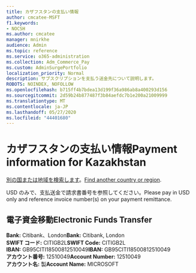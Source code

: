 ```yaml
---
title: カザフスタンの支払い情報
author: cmcatee-MSFT
f1.keywords:
- NOCSH
ms.author: cmcatee
manager: mnirkhe
audience: Admin
ms.topic: reference
ms.service: o365-administration
ms.collection: Adm_Commerce_Pay
ms.custom: AdminSurgePortfolio
localization_priority: Normal
description: サブスクリプションを支払う送金先について説明します。
ROBOTS: NOINDEX, NOFOLLOW
ms.openlocfilehash: b715ff4b7bdea13d199f36a986ab8a400293d156
ms.sourcegitcommit: 2d59b24b877487f3b84aefdc7b1e200a21009999
ms.translationtype: MT
ms.contentlocale: ja-JP
ms.lasthandoff: 05/27/2020
ms.locfileid: "44401680"
---
```

# <a name="payment-information-for-kazakhstan"></a><span data-ttu-id="1f3bf-103">カザフスタンの支払い情報</span><span class="sxs-lookup"><span data-stu-id="1f3bf-103">Payment information for Kazakhstan</span></span>

<span data-ttu-id="1f3bf-104">[別の国または地域を検索します](../billing-and-payments/pay-for-your-subscription.md)。</span><span class="sxs-lookup"><span data-stu-id="1f3bf-104">[Find another country or region](../billing-and-payments/pay-for-your-subscription.md).</span></span>

<span data-ttu-id="1f3bf-105">USD のみで、支払送金で請求書番号を参照してください。</span><span class="sxs-lookup"><span data-stu-id="1f3bf-105">Please pay in USD only and reference invoice number(s) on your payment remittance.</span></span>

## <a name="electronic-funds-transfer"></a><span data-ttu-id="1f3bf-106">電子資金移動</span><span class="sxs-lookup"><span data-stu-id="1f3bf-106">Electronic Funds Transfer</span></span>

<span data-ttu-id="1f3bf-107">**Bank:** Citibank、London</span><span class="sxs-lookup"><span data-stu-id="1f3bf-107">**Bank:** Citibank, London</span></span>  
<span data-ttu-id="1f3bf-108">**SWIFT コード:** CITIGB2L</span><span class="sxs-lookup"><span data-stu-id="1f3bf-108">**SWIFT Code:** CITIGB2L</span></span>  
<span data-ttu-id="1f3bf-109">**IBAN:** GB95CITI18500812510049</span><span class="sxs-lookup"><span data-stu-id="1f3bf-109">**IBAN:** GB95CITI18500812510049</span></span>  
<span data-ttu-id="1f3bf-110">**アカウント番号:** 12510049</span><span class="sxs-lookup"><span data-stu-id="1f3bf-110">**Account Number:** 12510049</span></span>  
<span data-ttu-id="1f3bf-111">**アカウント名:** 製</span><span class="sxs-lookup"><span data-stu-id="1f3bf-111">**Account Name:** MICROSOFT</span></span>  